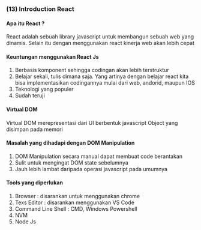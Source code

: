 ### (13) Introduction React
#### Apa itu React ?
React adalah sebuah library javascript untuk membangun sebuah web yang dinamis. Selain itu dengan menggunakan react kinerja web akan lebih cepat

#### Keuntungan menggunakan React Js
1. Berbasis komponent sehingga codingan akan lebih terstruktur
2. Belajar sekali, tulis dimana saja. Yang artinya dengan belajar react kita bisa implementasikan codingannya mulai dari web, andorid, maupun IOS 
3. Teknologi yang populer
4. Sudah teruji

#### Virtual DOM
Virtual DOM merepresentasi dari UI berbentuk javascript Object yang disimpan pada memori

#### Masalah yang dihadapi dengan DOM Manipulation 
1. DOM Manipulation secara manual dapat membuat code berantakan
2. Sulit untuk mengingat DOM state sebelumnya   
3. Jauh lebih lambat daripada operasi javascript pada umumnya

#### Tools yang diperlukan 
1. Browser : disarankan untuk menggunakan chrome
2. Texs Editor : disarankan menggunakan VS Code
3. Command Line Shell : CMD, Windows Powershell
4. NVM
5. Node Js


